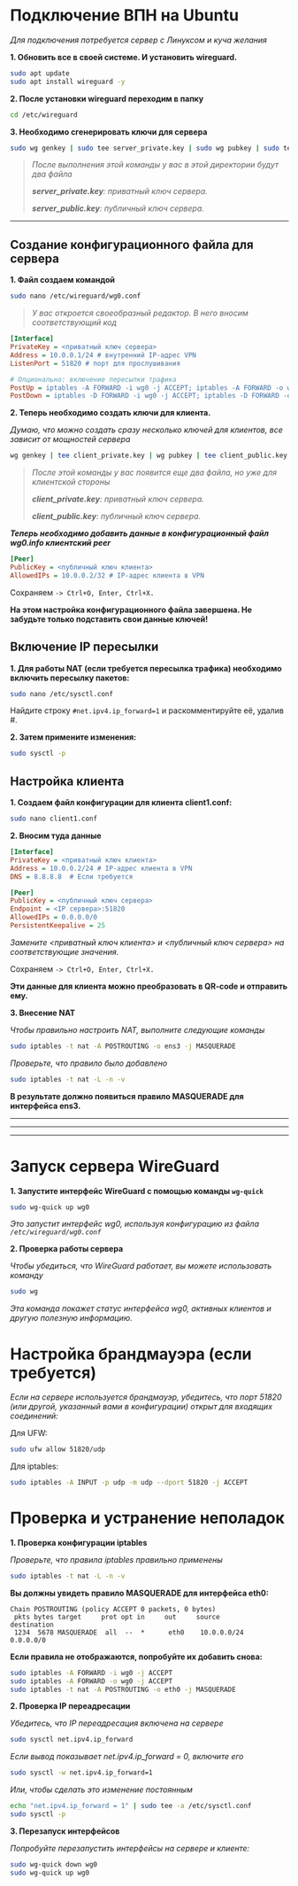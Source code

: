 # Подключение ВПН на Ubuntu

*Для подключения потребуется сервер с Линуксом и куча желания*

**1. Обновить все в своей системе. И установить wireguard.**

```bash
sudo apt update
sudo apt install wireguard -y
```

**2. После установки wireguard переходим в папку**
```bash
cd /etc/wireguard
```
**3. Необходимо сгенерировать ключи для сервера**
```bash
sudo wg genkey | sudo tee server_private.key | sudo wg pubkey | sudo tee server_public.key
```
>*После выполнения этой команды у вас в этой директории будут два файла*
>
>*__server_private.key__: приватный ключ сервера.*
>
>*__server_public.key__: публичный ключ сервера.*


___

## Создание конфигурационного файла для сервера

**1. Файл создаем командой**

```bash
sudo nano /etc/wireguard/wg0.conf
```
>*У вас откроется своеобразный редактор. В него вносим соответствующий код*

```ini
[Interface]
PrivateKey = <приватный ключ сервера>
Address = 10.0.0.1/24 # внутренний IP-адрес VPN
ListenPort = 51820 # порт для прослушивания

# Опционально: включение пересылки трафика
PostUp = iptables -A FORWARD -i wg0 -j ACCEPT; iptables -A FORWARD -o wg0 -j ACCEPT; iptables -t nat -A POSTROUTING -o eth0 -j MASQUERADE
PostDown = iptables -D FORWARD -i wg0 -j ACCEPT; iptables -D FORWARD -o wg0 -j ACCEPT; iptables -t nat -D POSTROUTING -o eth0 -j MASQUERADE

```

**2. Теперь необходимо создать ключи для клиента.**

*Думаю, что можно создать сразу несколько ключей для клиентов, все зависит от мощностей сервера*

```bash
wg genkey | tee client_private.key | wg pubkey | tee client_public.key
```

> *После этой команды у вас появится еще два файла, но уже для клиентской стороны*
>
>*__client_private.key__: приватный ключ сервера.*
>
>*__client_public.key__: публичный ключ сервера.*

*__Теперь необходимо добавить данные в конфигурационный файл wg0.info клиентский peer__*

```ini
[Peer]
PublicKey = <публичный ключ клиента>
AllowedIPs = 10.0.0.2/32 # IP-адрес клиента в VPN
```

Сохраняем `-> Ctrl+O, Enter, Ctrl+X.`

**На этом настройка конфигурационного файла завершена. Не забудьте только подставить свои данные ключей!**

## Включение IP пересылки

**1. Для работы NAT (если требуется пересылка трафика) необходимо включить пересылку пакетов:**

```bash
sudo nano /etc/sysctl.conf
```

Найдите строку `#net.ipv4.ip_forward=1` и раскомментируйте её, удалив #. 

**2. Затем примените изменения:**
```bash
sudo sysctl -p
```

## Настройка клиента

**1. Создаем файл конфигурации для клиента client1.conf:**
```bash
sudo nano client1.conf
```
**2. Вносим туда данные**

```ini
[Interface]
PrivateKey = <приватный ключ клиента>
Address = 10.0.0.2/24 # IP-адрес клиента в VPN
DNS = 8.8.8.8  # Если требуется

[Peer]
PublicKey = <публичный ключ сервера>
Endpoint = <IP сервера>:51820
AllowedIPs = 0.0.0.0/0
PersistentKeepalive = 25
```
*Замените <приватный ключ клиента> и <публичный ключ сервера> на соответствующие значения.*

Сохраняем `-> Ctrl+O, Enter, Ctrl+X.`

**Эти данные для клиента можно преобразовать в QR-code и отправить ему.**

**3. Внесение NAT**

*Чтобы правильно настроить NAT, выполните следующие команды*

```bash
sudo iptables -t nat -A POSTROUTING -o ens3 -j MASQUERADE
```

*Проверьте, что правило было добавлено*

```bash
sudo iptables -t nat -L -n -v
```

**В результате должно появиться правило MASQUERADE для интерфейса ens3.**
___
___
___

# Запуск сервера WireGuard

**1. Запустите интерфейс WireGuard с помощью команды `wg-quick`**

```bash
sudo wg-quick up wg0
```

*Это запустит интерфейс wg0, используя конфигурацию из файла `/etc/wireguard/wg0.conf`*

**2. Проверка работы сервера**

*Чтобы убедиться, что WireGuard работает, вы можете использовать команду*
```bash
sudo wg
```
*Эта команда покажет статус интерфейса wg0, активных клиентов и другую полезную информацию.*

# Настройка брандмауэра (если требуется)

*Если на сервере используется брандмауэр, убедитесь, что порт 51820 (или другой, указанный вами в конфигурации) открыт для входящих соединений:*

Для UFW:

```bash
sudo ufw allow 51820/udp
```
Для iptables:

```bash
sudo iptables -A INPUT -p udp -m udp --dport 51820 -j ACCEPT
```

# Проверка и устранение неполадок

**1. Проверка конфигурации iptables**

*Проверьте, что правила iptables правильно применены*

```bash
sudo iptables -t nat -L -n -v
```
**Вы должны увидеть правило MASQUERADE для интерфейса eth0:**

```plaintext
Chain POSTROUTING (policy ACCEPT 0 packets, 0 bytes)
 pkts bytes target     prot opt in     out     source               destination
 1234  5678 MASQUERADE  all  --  *      eth0    10.0.0.0/24           0.0.0.0/0
 ```

**Если правила не отображаются, попробуйте их добавить снова:**


```bash
sudo iptables -A FORWARD -i wg0 -j ACCEPT
sudo iptables -A FORWARD -o wg0 -j ACCEPT
sudo iptables -t nat -A POSTROUTING -o eth0 -j MASQUERADE
```


**2. Проверка IP переадресации**

*Убедитесь, что IP переадресация включена на сервере*

```bash
sudo sysctl net.ipv4.ip_forward
```

*Если вывод показывает net.ipv4.ip_forward = 0, включите его*

```bash
sudo sysctl -w net.ipv4.ip_forward=1
```

*Или, чтобы сделать это изменение постоянным*

```bash
echo "net.ipv4.ip_forward = 1" | sudo tee -a /etc/sysctl.conf
sudo sysctl -p
```

**3. Перезапуск интерфейсов**

*Попробуйте перезапустить интерфейсы на сервере и клиенте:*

```bash
sudo wg-quick down wg0
sudo wg-quick up wg0
```



